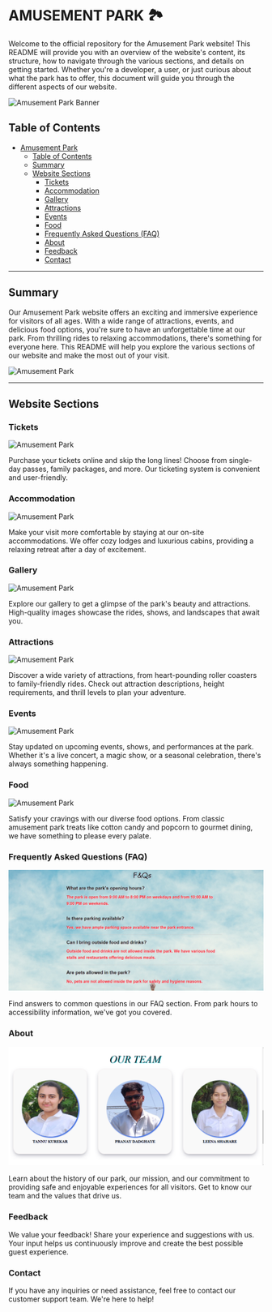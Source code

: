 ﻿# AMUSEMENT PARK 🏞️

Welcome to the official repository for the Amusement Park website! This README will provide you with an overview of the website's content, its structure, how to navigate through the various sections, and details on getting started. Whether you're a developer, a user, or just curious about what the park has to offer, this document will guide you through the different aspects of our website.

![Amusement Park Banner](/images/amuse5.jpg)

## Table of Contents

- [Amusement Park](#amusement-park)
  - [Table of Contents](#table-of-contents)
  - [Summary](#summary)
  - [Website Sections](#website-sections)
    - [Tickets](#tickets)
    - [Accommodation](#accommodation)
    - [Gallery](#gallery)
    - [Attractions](#attractions)
    - [Events](#events)
    - [Food](#food)
    - [Frequently Asked Questions (FAQ)](#frequently-asked-questions-faq)
    - [About](#about)
    - [Feedback](#feedback)
    - [Contact](#contact)

---

## Summary

Our Amusement Park website offers an exciting and immersive experience for visitors of all ages. With a wide range of attractions, events, and delicious food options, you're sure to have an unforgettable time at our park. From thrilling rides to relaxing accommodations, there's something for everyone here. This README will help you explore the various sections of our website and make the most out of your visit.

![Amusement Park](/images/amuse4.webp)

---

## Website Sections

### Tickets
![Amusement Park](/images/ticket2.webp)

Purchase your tickets online and skip the long lines! Choose from single-day passes, family packages, and more. Our ticketing system is convenient and user-friendly.

### Accommodation
![Amusement Park](/images/hotel6.jpg)

Make your visit more comfortable by staying at our on-site accommodations. We offer cozy lodges and luxurious cabins, providing a relaxing retreat after a day of excitement.

### Gallery
![Amusement Park](/images/pic10.png)

Explore our gallery to get a glimpse of the park's beauty and attractions. High-quality images showcase the rides, shows, and landscapes that await you.

### Attractions
![Amusement Park](/images/attract.jpg)

Discover a wide variety of attractions, from heart-pounding roller coasters to family-friendly rides. Check out attraction descriptions, height requirements, and thrill levels to plan your adventure.

### Events
![Amusement Park](/images/event1.jpg)

Stay updated on upcoming events, shows, and performances at the park. Whether it's a live concert, a magic show, or a seasonal celebration, there's always something happening.

### Food
![Amusement Park](./images/restraurent.jpg)

Satisfy your cravings with our diverse food options. From classic amusement park treats like cotton candy and popcorn to gourmet dining, we have something to please every palate.

### Frequently Asked Questions (FAQ)
![Amusement Park](./images/questions.png)

Find answers to common questions in our FAQ section. From park hours to accessibility information, we've got you covered.

### About
![Amusement Park](./images/about.png)

Learn about the history of our park, our mission, and our commitment to providing safe and enjoyable experiences for all visitors. Get to know our team and the values that drive us.



### Feedback

We value your feedback! Share your experience and suggestions with us. Your input helps us continuously improve and create the best possible guest experience.

### Contact

If you have any inquiries or need assistance, feel free to contact our customer support team. We're here to help!
